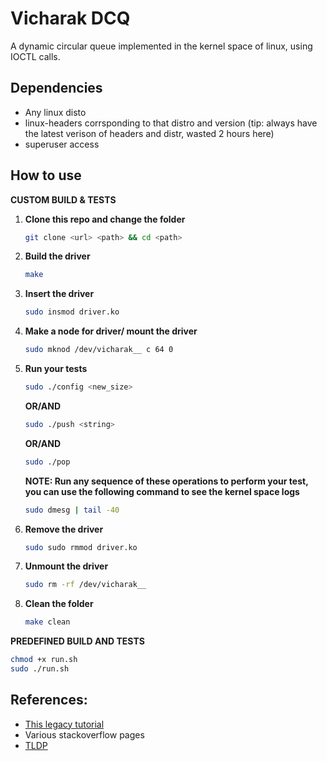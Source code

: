# Vicharak DCQ

A dynamic circular queue implemented in the kernel space of linux, using IOCTL calls.

## Dependencies

* Any linux disto
* linux-headers corrsponding to that distro and version (tip: always have the latest verison of headers and distr, wasted 2 hours here)
* superuser access

## How to use

**CUSTOM BUILD & TESTS**

1. **Clone this repo and change the folder**

   ```bash
   git clone <url> <path> && cd <path>
   ```
2. **Build the driver**

   ```bash
   make
   ```
3. **Insert the driver**

   ```bash
   sudo insmod driver.ko
   ```
4. **Make a node for driver/ mount the driver**

   ```bash
   sudo mknod /dev/vicharak__ c 64 0
   ```
5. **Run your tests**

   ```bash
   sudo ./config <new_size>
   ```

   **OR/AND**

   ```bash
   sudo ./push <string>
   ```

   **OR/AND**

   ```bash
   sudo ./pop 
   ```

   **NOTE: Run any sequence of these operations to perform your test, you can use the following command to see the kernel space logs**

   ```bash
   sudo dmesg | tail -40
   ```
6. **Remove the driver**

   ```bash
   sudo sudo rmmod driver.ko
   ```
7. **Unmount the driver**

   ```bash
   sudo rm -rf /dev/vicharak__
   ```
8. **Clean the folder**

   ```bash
   make clean
   ```

**PREDEFINED BUILD AND TESTS**

```bash
chmod +x run.sh
sudo ./run.sh
```


## References:

* [This legacy tutorial](https://github.com/Johannes4Linux/Linux_Driver_Tutorial_legacy)
* Various stackoverflow pages
* [TLDP](https://tldp.org/LDP/lkmpg/2.6/html/x569.html)
